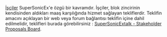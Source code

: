 [İşçiler](introduction/workers) SuperSonicEx'e özgü bir kavramdır. İşçiler, blok zincirinin kendisinden aldıkları maaş karşılığında hizmet sağlayan tekliflerdir. Teklifin amacını açıklayan bir web veya forum bağlantısı teklifin içine dahil edilmelidir, teklifleri burada görebilirsiniz :  [SuperSonicExtalk - Stakeholder Proposals Board](https://supersonicextalk.org/index.php/board,75.0.html).
